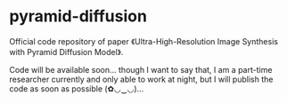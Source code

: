 # pyramid-diffusion
Official code repository of paper 《Ultra-High-Resolution Image Synthesis with Pyramid Diffusion Model》.

Code will be available soon... though I want to say that, I am a part-time researcher currently and only able to work at night, but I will publish the code as soon as possible (✿◡‿◡)...
